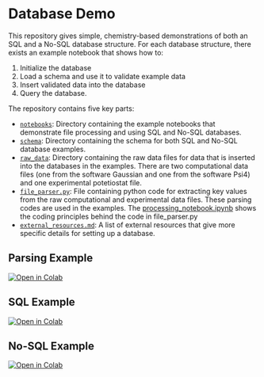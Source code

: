 # Database Demo

This repository gives simple, chemistry-based demonstrations of both an SQL
and a No-SQL database structure. For each database structure, there exists 
an example notebook that shows how to: 
1. Initialize the database 
2. Load a schema and use it to validate example data
3. Insert validated data into the database
4. Query the database.

The repository contains five key parts: 

* [`notebooks`](notebooks): Directory containing the example notebooks that demonstrate file processing and using SQL and No-SQL databases. 
* [`schema`](schema): Directory containing the schema for both SQL and No-SQL database examples. 
* [`raw_data`](raw_data): Directory containing the raw data files for data that is inserted into the databases 
in the examples. There are two computational data files (one from the software 
Gaussian and one from the software Psi4) and one experimental potetiostat file. 
* [`file_parser.py`](file_parser.py):  File containing python code for extracting key values from the raw
computational and experimental data files. These parsing codes are used in the 
examples. The [processing_notebook.ipynb](notebooks/processing_demo.ipynb) shows the coding principles behind the code in file_parser.py
* [`external_resources.md`](external_resources.md): A list of external resources that give more specific details for setting up a database.


## Parsing Example
[![Open in Colab](https://colab.research.google.com/assets/colab-badge.svg)](https://colab.research.google.com/github/D3TaLES/databases_demo/blob/main/notebooks/processing_demo.ipynb)

## SQL Example
[![Open in Colab](https://colab.research.google.com/assets/colab-badge.svg)](https://colab.research.google.com/github/D3TaLES/databases_demo/blob/main/notebooks/sql_demo.ipynb)

## No-SQL Example
[![Open in Colab](https://colab.research.google.com/assets/colab-badge.svg)](https://colab.research.google.com/github/D3TaLES/databases_demo/blob/main/notebooks/no_sql_demo.ipynb)

